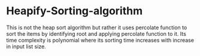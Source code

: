 # Heapify-Sorting-algorithm
This is not the heap sort algorithm but rather it uses percolate function to sort the items by identifying root and applying percolate function to it.
Its time complexity is polynomial where its sorting time increases with increase in input list size.
